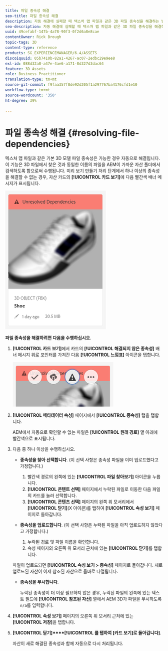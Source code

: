 ```yaml
---
title: 파일 종속성 해결
seo-title: 파일 종속성 해결
description: 자동 해결에 실패할 때 텍스처 맵 파일과 같은 3D 파일 종속성을 해결하는 방법.
seo-description: 자동 해결에 실패할 때 텍스처 맵 파일과 같은 3D 파일 종속성을 해결하는 방법.
uuid: 49cefabf-147b-4a78-90f3-0f2d6a8e8cae
contentOwner: Rick Brough
topic-tags: 3D
content-type: reference
products: SG_EXPERIENCEMANAGER/6.4/ASSETS
discoiquuid: 05b7410b-82a1-4267-ac07-2edbc29e9ee8
exl-id: 088d32a8-a47e-4ae6-a171-8d327d3dac64
feature: 3D Assets
role: Business Practitioner
translation-type: tm+mt
source-git-commit: f9faa357f8de92d205f1a297767ba4176cfd1e10
workflow-type: tm+mt
source-wordcount: '350'
ht-degree: 39%

---
```


# 파일 종속성 해결 {#resolving-file-dependencies}

텍스처 맵 파일과 같은 기본 3D 모델 파일 종속성은 가능한 경우 자동으로 해결됩니다. 이 기능은 3D 파일에서 찾은 것과 동일한 이름의 파일을 AEM이 가까운 자산 폴더에서 검색하도록 함으로써 수행됩니다. 미리 보기 만들기 처리 단계에서 하나 이상의 종속성을 해결할 수 없는 경우, 자산 카드의 **[!UICONTROL 카드 보기]**&#x200B;에 다음 빨간색 배너 메시지가 표시됩니다.

![chlimage_1-124](assets/chlimage_1-124.png)

**파일 종속성을 해결하려면 다음을 수행하십시오**.

1. **[!UICONTROL 카드 보기]**&#x200B;에서 카드의 **[!UICONTROL 해결되지 않은 종속성]** 배너 메시지 위로 포인터를 가져간 다음 **[!UICONTROL 느낌표]** 아이콘을 탭합니다.

   ![chlimage_1-125](assets/chlimage_1-125.png)

1. **[!UICONTROL 메타데이터 속성]** 페이지에서 **[!UICONTROL 종속성]** 탭을 탭합니다.

   AEM에서 자동으로 확인할 수 없는 파일은 **[!UICONTROL 원래 경로]** 열 아래에 빨간색으로 표시됩니다.

1. 다음 중 하나 이상을 수행하십시오.

   * **종속성을 찾아 선택합니다**. (이 선택 사항은 종속성 파일을 이미 업로드했다고 가정합니다.)

      1. 빨간색 경로의 왼쪽에 있는 **[!UICONTROL 파일 찾아보기]** 아이콘을 누릅니다.
      1. **[!UICONTROL 콘텐트 선택]** 페이지에서 누락된 파일로 이동한 다음 파일의 카드를 눌러 선택합니다.
      1. **[!UICONTROL 콘텐츠 선택]** 페이지의 왼쪽 위 모서리에서 **[!UICONTROL 닫기]**(X 아이콘)를 탭하여 **[!UICONTROL 속성 보기]** 페이지로 돌아갑니다.
   * **종속성을 업로드합니다**. (이 선택 사항은 누락된 파일을 아직 업로드하지 않았다고 가정합니다.)

      1. 누락된 경로 및 파일 이름을 확인합니다.
      1. 속성 페이지의 오른쪽 위 모서리 근처에 있는 **[!UICONTROL 닫기]**&#x200B;를 탭합니다.

   파일이 업로드되면 **[!UICONTROL 속성 보기 > 종속성]** 페이지로 돌아갑니다. 새로 업로드된 자산이 이제 참조된 자산으로 올바로 나열됩니다.

   * **종속성을 무시합니다**.

      누락된 종속성이 더 이상 필요하지 않은 경우, 누락된 파일의 왼쪽에 있는 텍스트 필드에 **[!UICONTROL 참조된 자산]** 열에서 AEM 3D가 파일을 무시하도록 `n/a`를 입력합니다.



1. **[!UICONTROL 속성 보기]** 페이지의 오른쪽 위 모서리 근처에 있는 **[!UICONTROL 저장]**&#x200B;을 탭합니다.
1. **[!UICONTROL 닫기]****[!UICONTROL 를 탭하여 [카드 보기]로 돌아갑니다]**.

   자산이 새로 해결된 종속성과 함께 자동으로 다시 처리됩니다.
